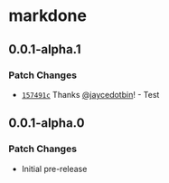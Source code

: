 # markdone

## 0.0.1-alpha.1

### Patch Changes

-   [`157491c`](https://github.com/jaycedotbin/markdone/commit/157491c0de760192c6ccf0df7ce9f2785ad097c1) Thanks
    [@jaycedotbin](https://github.com/jaycedotbin)! - Test

## 0.0.1-alpha.0

### Patch Changes

-   Initial pre-release
